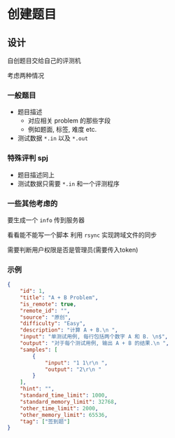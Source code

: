 # 创建题目

## 设计

自创题目交给自己的评测机

考虑两种情况

### 一般题目

- 题目描述
  - 对应相关 problem 的那些字段
  - 例如题面, 标签, 难度 etc.
- 测试数据 `*.in` 以及 `*.out`

### 特殊评判 spj

- 题目描述同上
- 测试数据只需要 `*.in` 和一个评测程序

### 一些其他考虑的

要生成一个 `info` 传到服务器

看看能不能写一个脚本 利用 `rsync` 实现跨域文件的同步

需要判断用户权限是否是管理员(需要传入token)

### 示例

```json
{
    "id": 1,
    "title": "A + B Problem",
    "is_remote": true,
    "remote_id": "",
    "source": "原创",
    "difficulty": "Easy",
    "description": "计算 A + B.\n ",
    "input": "单测试用例, 每行包括两个数字 A 和 B. \n$",
    "output": "对于每个测试用例, 输出 A + B 的结果.\n ",
    "samples": [
        {
            "input": "1 1\r\n ",
            "output": "2\r\n "
        }
    ],
    "hint": "",
    "standard_time_limit": 1000,
    "standard_memory_limit": 32768,
    "other_time_limit": 2000,
    "other_memory_limit": 65536,
    "tag": ["签到题"]
}
```
